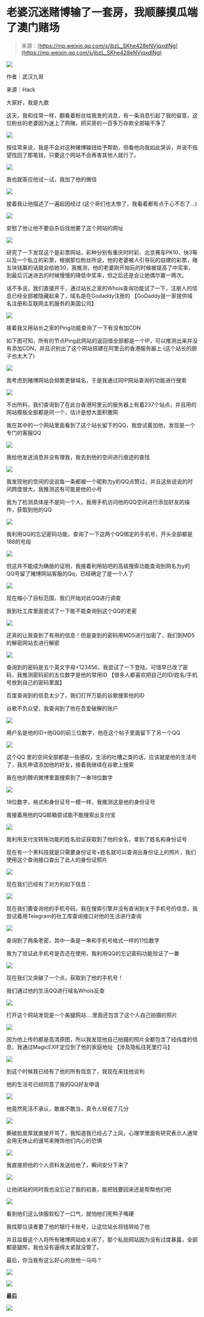 <!--yml
category: 未分类
date: 2023-04-18 22:42:30
-->

# 老婆沉迷赌博输了一套房，我顺藤摸瓜端了澳门赌场

> 来源：[https://mp.weixin.qq.com/s/jbzL_SKhe428eNVjqxdlNg](https://mp.weixin.qq.com/s/jbzL_SKhe428eNVjqxdlNg)

![](img/1dc12962fac84aafe903314355a60fbc.png)

作者｜武汉九哥

来源｜Hack

大家好，我是九歌

这天，我和往常一样，翻看着粉丝给我发的消息，有一条消息引起了我的留意，这位粉丝的老婆因为迷上了网赌，把买房的一百多万存款全部输干净了

![](img/30e84275ba5df9ea23b65ae938b16263.png)

按往常来说，我是不会对这种赌博输钱给予帮助，但看他向我如此哭诉，并说不指望找回了那笔钱，只要这个网站不会再害其他人就行了。

![](img/5bb278c400f2b2fbb1ab35bb9681b09c.png)

我也就答应他试一试，我加了他的微信

![](img/5b8806a8b907226e694f36346a14492f.png)

接着我让他描述了一遍起因经过 (这个哥们也太惨了，我看着都有点于心不忍了...)

![](img/0dd0b7b8e4f7ec7eb421dd25bfa974e7.png)

安慰了他让他不要自杀后找他要了这个网站的网址

![](img/1730b6b412dbaa0e47e15cd8c68aafdd.png)

研究了一下发现这个是彩票网站，彩种分别有重庆时时彩、北京赛车PK10、快3等以及一个私立的彩票，根据那位粉丝所说，他的老婆被人引导玩的自建的彩票，赌五块钱赢的话就会给她30，我推测，他的老婆刚开始玩的时候被提高了中奖率，到最后沉迷进去的时候慢慢的降低中奖率，但之后还是会让她偶尔赢一两次。

话不多说，我们直接开干，通过站长之家的Whois查询功能试了一下，注册人的信息已经全部被隐藏起来了，域名是在Godaddy注册的 【GoDaddy是一家提供域名注册和互联网主机服务的美国公司】

![](img/4090212c0fe6d19d3ba7d78e97633bcf.png)

接着我又用站长之家的Ping功能查询了一下有没有加CDN

如下图可知，所有的节点Ping此网站的返回值全部都是一个IP，可以推测出来并没有添加CDN，并且识别出了这个网站搭建在阿里云的香港服务器上 (这个站长的胆子也太大了)

![](img/4699d2992f869809d70d30b3198dc52f.png)

我考虑到赌博网站会频繁更替域名，于是我通过同IP网站查询的功能进行搜索

![](img/a48935191374c5ccb0c29b75502e7a12.png)

不出所料，我们查询到了在此台香港阿里云的服务器上有着237个站点，并且用的网站模板全部都是同一个，估计是想大面积撒网

我在其中的一个网站里面看到了这个站长留下的QQ，我尝试着加他，发现是一个专门的客服QQ

![](img/17ab5142268b566cb809eca082181b53.png)

我给他发送消息并没有理我，我去到他的空间进行痕迹的查找

![](img/284e7e3ec5c963c6608cd19f30c8117f.png)

我发现他的空间的说说每一条都被一个昵称为y的QQ点赞过，并且这些说说的时间跨度很大，我推测这有可能是他的小号

我为了检测具体是不是同一个人，我用手机访问他的QQ空间进行添加好友的操作，获取到他的QQ

![](img/6a22decc6994fd31b66de5a37b3ae287.png)

我利用QQ的忘记密码功能，查询了一下这两个QQ绑定的手机号，开头全部都是188的号段

![](img/f140ff5795f5f452d7707c63a9ab8aef.png)

但这并不能成为确凿的证明，我接着利用贴吧的高级搜索功能查询到网名为y的QQ号留了赌博网站客服的Qq，已经确定了是一个人了

![](img/8908878dfcf4c93ebcea3053b958ac5e.png)

现在缩小了目标范围，我们开始对此QQ进行调查

我到社工库里面尝试了一下能不能查询到这个QQ的老密

![](img/92424c2f37674a7d1da7b466d7eaadd2.png)

还真的让我查到了有用的信息！但是查到的密码用MD5进行加密了，我们到MD5的解密网站去进行解密

![](img/0cfeabc82b580d864ade30d5440efc0e.png)

查询到的密码是五个英文字母+123456，我尝试了一下登陆，可惜早已改了密码，我推测密码前的五位数字是他的常用ID 【很多人都喜欢把自己的ID/姓名/手机号放到自己的密码里面】 

百度查询到的信息太少了，我们打开万能的谷歌搜索他的ID

谷歌不负众望，我查询到了他在吾爱破解的账户

![](img/f9f8bcb4dd7e9a3b3087ff3e4ef9a319.png)

用户名是他的ID+他QQ的前三位数字，他在这个帖子里面留下了另一个QQ

![](img/c3b1fddda17d533f7f4682506e20a723.png)

这个QQ 里的空间全部都是一些感叹，生活的吐槽之类的话，应该就是他的生活号了，我先申请添加他的好友，接着我继续在谷歌上搜索

我在他的腾讯微博里面搜索到了一串18位数字

![](img/55ed4cc1c01c1c2496928c1213e5b1fe.png)

18位数字，格式和身份证号一模一样，我推测这是他的身份证号

我接着用他的QQ邮箱尝试能不能搜索出支付宝

![](img/7685481ed673d067747d4e0a42f61653.png)

我利用支付宝转账功能的姓名验证获取到了他的全名，拿到了姓名和身份证号

现在有一个黑科技就是只需要身份证号+姓名就可以查询出身份证上的照片，我们使用这个查询接口查出了此人的身份证照片

![](img/b0cbe32a9188d8effe6fcc707a879540.png)

现在我们已经有了对方的如下信息：

![](img/4786d95d1999168107d4bdd721493d29.png)

现在我们要查询他的手机号码，我在搜索引擎并没有查询到关于手机号的信息，我尝试着用Telegram的社工库查询接口对他的生活进行查询

![](img/ea664062febb338145f97d4bca3a6cd2.png)

查询到了两条老密，其中一条是一串和手机号格式一样的11位数字

我为了验证此手机号是否还在使用，我利用QQ的忘记密码功能验证了一番

![](img/63ccdab4257a9b99c3a5a8957d689c81.png)

现在我们又突破了一个点，获取到了他的手机号！

我们通过他的生活QQ进行域名Whois反查

![](img/c6fa87ec2878d93bc6cea54087f70b32.png)

打开这个网站发现是一个美腿网站....里面还包含了这个人自己拍摄的照片

![](img/dc152d2aeef64fbc57935e6c6a4e8934.png)

因为他上传的都是高清原图，所以我发现他自己拍摄的照片全都包含了经纬度的信息，我通过MagicEXIF定位到了他的家庭地址 【涉及隐私往死里打马】

![](img/3e0c756f4abfce3d6f77ea11eb552f96.png)

到这个时候我已经有了他的所有信息了，我现在来找他谈判

他的生活号已经同意了我的QQ好友申请

![](img/497278febc37aa835e27a8a29f7dc6bf.png)

他竟然死活不承认，敢做不敢当，真令人轻视了几分

![](img/a0d59b6b61bae681c47aba9025f67ef9.png)

撕破脸皮厚就直接开骂了，我知道我已经占了上风，心理学里面有研究表示人通常会用无休止的谩骂来掩饰他们内心的恐惧

![](img/d3876bd2194b4b7b680899f7651afa0e.png)

我直接把他的个人资料发送给他了，瞬间安分下来了

![](img/cbe15ea36ed1d1b556105d6101d13277.png)

让他闭站的同时我也没忘记了我的初衷，能把钱要回来还是帮帮他们吧

![](img/a1d62dbcdc5be0113ecd6e178b9a2d63.png)

看到他们这么快服软松了一口气，就怕他们死鸭子嘴硬

我找那位读者要了他的银行卡账号，让这位站长将钱转给了他

并且监督这个人将所有赌博网站给关闭了，那个私拍网站因为没有过度暴露，全部都是腿照，我也没有逼得太紧就没管了。

最后，你当我有这么好心的放他一马吗？

![](img/5fefb7acee4c6686731405e186d916bb.png)

![](img/4a13407600f008b422355acdce7b4fa6.png)

**最后**

![](img/c6c05aa1c9362817f97b651e58b28057.png)